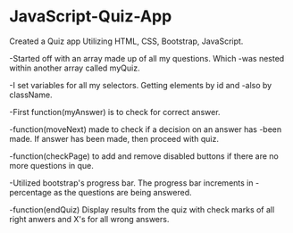 # JavaScript-Quiz-App


  Created a Quiz app Utilizing HTML, CSS, Bootstrap, JavaScript.

-Started off with an array made up of all my questions. Which    -was nested within another array called myQuiz.

-I set variables for all my selectors. Getting elements by id and -also by className.

-First function(myAnswer) is to check for correct answer.

-function(moveNext) made to check if a decision on an answer has -been made. If answer has been made, then proceed with quiz.

-function(checkPage) to add and remove disabled buttons if there are no more questions in que.

-Utilized bootstrap's progress bar. The progress bar increments in -percentage as the questions are being answered.

-function(endQuiz) Display results from the quiz with check marks of all right anwers and X's for all wrong answers.
